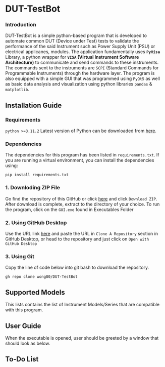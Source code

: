 # DUT-TestBot
### Introduction
DUT-TestBot is a simple python-based program that is developed to automate common DUT (Device under Test) tests to validate the performance of the said Instrument such as Power Supply Unit (PSU) or electrical applicanes, modules. The application fundamentally uses **`PyVisa`** Library, a python wrapper for **`VISA` (Virtual Instrument Software Architecture)** to communicate and send commands to these instruments. The commands sent to the instruments are `SCPI` (Standard Commands for Programmable Instruments) through the hardware layer. The program is also equipped with a simple GUI that was programmed using `PyQt5` as well as basic data analysis and visualization using python libraries `pandas` & `matplotlib`.
 
## Installation Guide
### Requirements
`python >=3.11.2` Latest version of Python can be downloaded from [here](https://www.python.org/downloads/).
### Dependencies
The dependencies for this program has been listed in `requirements.txt`. If you are running a virtual environment, you can install the dependencies using:
```
pip install requirements.txt
```
### 1. Downloding ZIP File
Go find the repository of this GitHub or click [here](https://github.com/wong80/DUT-TestBot) and click `Download ZIP`. After download is complete, extract to the directory of your choice. To run the program, click on the `GUI.exe` found in Executables Folder

### 2. Using GitHub Desktop
Use the URL link [here](https://github.com/wong80/DUT-TestBot) and paste the URL in `Clone A Repository` section in GitHub Desktop, or head to the repository and just click on `Open with GitHub Desktop`

### 3. Using Git
Copy the line of code below into git bash to download the repository.
```
gh repo clone wong80/DUT-TestBot
```
## Supported Models 
This lists contains the list of Instrument Models/Series that are compatible with this program.
##

## User Guide
When the executable is opened, user should be greeted by a window that should look as below.

## To-Do List
